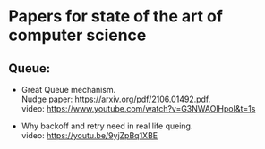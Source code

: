 # Papers for state of the art of computer science

## Queue:
* Great Queue mechanism.     
  Nudge paper: https://arxiv.org/pdf/2106.01492.pdf.   
  video: https://www.youtube.com/watch?v=G3NWAOlHpoI&t=1s
  
* Why backoff and retry need in real life queing.   
  video: https://youtu.be/9yjZpBq1XBE
